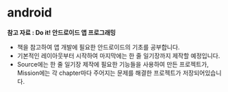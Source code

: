 # android
__참고 자료 : Do it! 안드로이드 앱 프로그래밍__       
* 책을 참고하여 앱 개발에 필요한 안드로이드의 기초를 공부합니다.   
* 기본적인 레이아웃부터 시작하여 마지막에는 한 줄 일기장까지 제작할 예정입니다.      
* Source에는 한 줄 일기장 제작에 필요한 기능들을 사용하여 만든 프로젝트가, Mission에는 각 chapter마다 주어지는 문제를 해결한 프로젝트가 저장되어있습니다.
